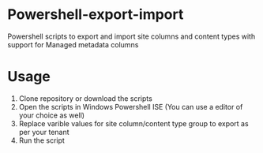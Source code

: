 # Powershell-export-import
Powershell scripts to export and import site columns  and content types with support for Managed metadata columns

# Usage
1. Clone repository or download the scripts
2. Open the scripts in Windows Powershell ISE (You can use a editor of your choice as well)
3. Replace varible values for site column/content type group to export as per your tenant
4. Run the script

